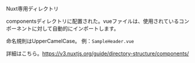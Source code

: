 Nuxt専用ディレクトリ

componentsディレクトリに配置された。vueファイルは、使用されているコンポーネントに対して自動的にインポートします。

命名規則はUpperCamelCase。
例：`SampleHeader.vue`

詳細はこちら。https://v3.nuxtjs.org/guide/directory-structure/components/